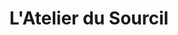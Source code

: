 ---
title: "L'Atelier du Sourcil"
url: /le-chesnay-rocquencourt/latelier-du-sourcil/
shop: Kosmetik
---